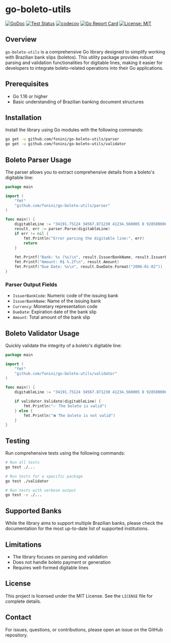 # go-boleto-utils

[![GoDoc](https://pkg.go.dev/badge/github.com/fonini/go-boleto-utils)](https://pkg.go.dev/github.com/fonini/go-boleto-utils)
[![Test Status](https://github.com/fonini/go-boleto-utils/workflows/tests/badge.svg)](https://github.com/fonini/go-boleto-utils/actions?query=workflow%3Atests)
[![codecov](https://codecov.io/github/fonini/go-boleto-utils/graph/badge.svg?token=L8ZSJUCHFJ)](https://codecov.io/github/fonini/go-boleto-utils)
[![Go Report Card](https://goreportcard.com/badge/github.com/fonini/go-boleto-utils?force=true)](https://goreportcard.com/report/github.com/fonini/go-boleto-utils)
[![License: MIT](https://img.shields.io/badge/License-MIT-yellow.svg)](https://opensource.org/licenses/MIT)

## Overview

`go-boleto-utils` is a comprehensive Go library designed to simplify working with Brazilian bank slips (boletos). This utility package provides robust parsing and validation functionalities for digitable lines, making it easier for developers to integrate boleto-related operations into their Go applications.

## Prerequisites

- Go 1.16 or higher
- Basic understanding of Brazilian banking document structures

## Installation

Install the library using Go modules with the following commands:

```sh
go get -u github.com/fonini/go-boleto-utils/parser
go get -u github.com/fonini/go-boleto-utils/validator
```

## Boleto Parser Usage

The parser allows you to extract comprehensive details from a boleto's digitable line:

```go
package main

import (
    "fmt"
    "github.com/fonini/go-boleto-utils/parser"
)

func main() {
    digitableLine := "34191.75124 34567.871230 41234.560005 8 92850000026035"
    result, err := parser.Parse(digitableLine)
    if err != nil {
        fmt.Println("Error parsing the digitable line:", err)
        return
    }
    
    fmt.Printf("Bank: %s (%s)\n", result.IssuerBankName, result.IssuerBankCode)
    fmt.Printf("Amount: R$ %.2f\n", result.Amount)
    fmt.Printf("Due Date: %s\n", result.DueDate.Format("2006-01-02"))
}
```

### Parser Output Fields

- `IssuerBankCode`: Numeric code of the issuing bank
- `IssuerBankName`: Name of the issuing bank
- `Currency`: Monetary representation code
- `DueDate`: Expiration date of the bank slip
- `Amount`: Total amount of the bank slip

## Boleto Validator Usage

Quickly validate the integrity of a boleto's digitable line:

```go
package main

import (
	"fmt"
	"github.com/fonini/go-boleto-utils/validator"
)

func main() {
	digitableLine := "34191.75124 34567.871230 41234.560005 8 92850000026035"

	if validator.Validate(digitableLine) {
		fmt.Println("✅ The boleto is valid")
	} else {
		fmt.Println("❌ The boleto is not valid")
	}
}
```

## Testing

Run comprehensive tests using the following commands:

```sh
# Run all tests
go test ./...

# Run tests for a specific package
go test ./validator

# Run tests with verbose output
go test -v ./...
```

## Supported Banks

While the library aims to support multiple Brazilian banks, please check the documentation for the most up-to-date list of supported institutions.

## Limitations

- The library focuses on parsing and validation
- Does not handle boleto payment or generation
- Requires well-formed digitable lines

## License

This project is licensed under the MIT License. See the `LICENSE` file for complete details.

## Contact

For issues, questions, or contributions, please open an issue on the GitHub repository.